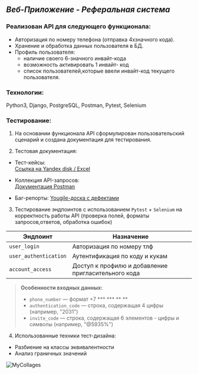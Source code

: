 ## _Веб-Приложение - Реферальная система_

### Реализован API для следующего функционала:

- Авторизация по номеру телефона (отправка 4хзначного кода).
- Хранение и обработка данных пользователя в БД.
- Профиль пользователя:
  - наличие своего 6-значного инвайт-кода
  - возможность активировать 1 инвайт- код
  - список пользователей,которые ввели инвайт-код текущего пользователя.

### Технологии:

Python3, Django, PostgreSQL, Postman, Pytest, Selenium

### Тестирование:

1. На основании функционала API сформулирован пользовательский сценарий и создана документация для тестирования.

2. Тестовая документация:
- Тест-кейсы:  
  [Ссылка на Yandex disk / Excel](https://disk.yandex.ru/i/G7AxWZUMK2MwCA)

- Коллекция API-запросов:  
  [Документация Postman](https://documenter.getpostman.com/view/34882852/2sB2cYbL64)

- Баг-репорты: 
  [Yougile-доска с дефектами](https://ru.yougile.com/board/3yswzt2l4345)

3. Тестирование эндпоинтов с использованием `Pytest` + `Selenium`
   на корректность работы API (проверка полей, форматы запросов,ответов, обработка ошибок)

  | Эндпоинт       | Назначение                                 | 
|----------------|----------------------------------------------|
| `user_login` | Авторизация по номеру тлф                | 
| `user_authentication`    | Аутентификация по коду и кукам    |
| `account_access`    | Доступ к профилю и добавление пригласительного кода    |

> **Особенности входных данных:**
> - `phone_number` — формат +7 *** *** ** **
> - `authentication_code` — строка, содержащая 4 цифры (например, "2031")
> - `invite_code` — строка, содержащая 6 элементов - цифры и символы (например, "@5935%")

4. Использованные техники тест-дизайна:

- Разбиение на классы эквивалентности
- Анализ граничных значений

![MyCollages](https://github.com/user-attachments/assets/851541f0-c4da-4a2a-a08a-e8f231cbf8eb)


